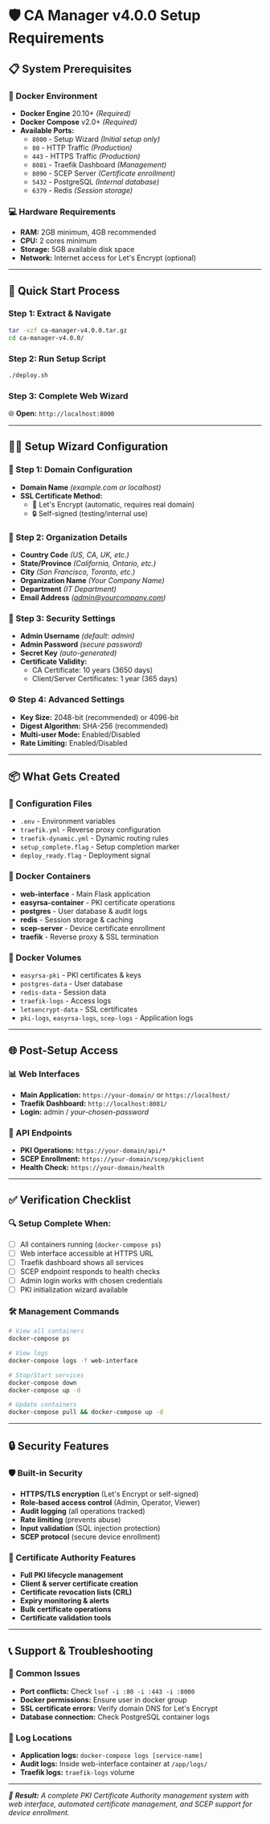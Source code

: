 # 🛡️ CA Manager v4.0.0 Setup Requirements

## 📋 System Prerequisites

### 🐳 Docker Environment
- **Docker Engine** 20.10+ *(Required)*
- **Docker Compose** v2.0+ *(Required)*
- **Available Ports:**
  - `8000` - Setup Wizard *(Initial setup only)*
  - `80` - HTTP Traffic *(Production)*
  - `443` - HTTPS Traffic *(Production)*
  - `8081` - Traefik Dashboard *(Management)*
  - `8090` - SCEP Server *(Certificate enrollment)*
  - `5432` - PostgreSQL *(Internal database)*
  - `6379` - Redis *(Session storage)*

### 💻 Hardware Requirements
- **RAM:** 2GB minimum, 4GB recommended
- **CPU:** 2 cores minimum
- **Storage:** 5GB available disk space
- **Network:** Internet access for Let's Encrypt (optional)

---

## 🚀 Quick Start Process

### Step 1: Extract & Navigate
```bash
tar -xzf ca-manager-v4.0.0.tar.gz
cd ca-manager-v4.0.0/
```

### Step 2: Run Setup Script
```bash
./deploy.sh
```

### Step 3: Complete Web Wizard
🌐 **Open:** `http://localhost:8000`

---

## 🧙‍♂️ Setup Wizard Configuration

### 📄 Step 1: Domain Configuration
- **Domain Name** *(example.com or localhost)*
- **SSL Certificate Method:**
  - 🔄 Let's Encrypt (automatic, requires real domain)
  - 🔒 Self-signed (testing/internal use)

### 🏢 Step 2: Organization Details
- **Country Code** *(US, CA, UK, etc.)*
- **State/Province** *(California, Ontario, etc.)*
- **City** *(San Francisco, Toronto, etc.)*
- **Organization Name** *(Your Company Name)*
- **Department** *(IT Department)*
- **Email Address** *(admin@yourcompany.com)*

### 🔐 Step 3: Security Settings
- **Admin Username** *(default: admin)*
- **Admin Password** *(secure password)*
- **Secret Key** *(auto-generated)*
- **Certificate Validity:**
  - CA Certificate: 10 years (3650 days)
  - Client/Server Certificates: 1 year (365 days)

### ⚙️ Step 4: Advanced Settings
- **Key Size:** 2048-bit (recommended) or 4096-bit
- **Digest Algorithm:** SHA-256 (recommended)
- **Multi-user Mode:** Enabled/Disabled
- **Rate Limiting:** Enabled/Disabled

---

## 📦 What Gets Created

### 🔧 Configuration Files
- `.env` - Environment variables
- `traefik.yml` - Reverse proxy configuration
- `traefik-dynamic.yml` - Dynamic routing rules
- `setup_complete.flag` - Setup completion marker
- `deploy_ready.flag` - Deployment signal

### 🐳 Docker Containers
- **web-interface** - Main Flask application
- **easyrsa-container** - PKI certificate operations
- **postgres** - User database & audit logs
- **redis** - Session storage & caching
- **scep-server** - Device certificate enrollment
- **traefik** - Reverse proxy & SSL termination

### 💾 Docker Volumes
- `easyrsa-pki` - PKI certificates & keys
- `postgres-data` - User database
- `redis-data` - Session data
- `traefik-logs` - Access logs
- `letsencrypt-data` - SSL certificates
- `pki-logs`, `easyrsa-logs`, `scep-logs` - Application logs

---

## 🌐 Post-Setup Access

### 📊 Web Interfaces
- **Main Application:** `https://your-domain/` or `https://localhost/`
- **Traefik Dashboard:** `http://localhost:8081/`
- **Login:** admin / *your-chosen-password*

### 🔌 API Endpoints
- **PKI Operations:** `https://your-domain/api/*`
- **SCEP Enrollment:** `https://your-domain/scep/pkiclient`
- **Health Check:** `https://your-domain/health`

---

## ✅ Verification Checklist

### 🔍 Setup Complete When:
- [ ] All containers running (`docker-compose ps`)
- [ ] Web interface accessible at HTTPS URL
- [ ] Traefik dashboard shows all services
- [ ] SCEP endpoint responds to health checks
- [ ] Admin login works with chosen credentials
- [ ] PKI initialization wizard available

### 🛠️ Management Commands
```bash
# View all containers
docker-compose ps

# View logs
docker-compose logs -f web-interface

# Stop/Start services
docker-compose down
docker-compose up -d

# Update containers
docker-compose pull && docker-compose up -d
```

---

## 🔒 Security Features

### 🛡️ Built-in Security
- **HTTPS/TLS encryption** (Let's Encrypt or self-signed)
- **Role-based access control** (Admin, Operator, Viewer)
- **Audit logging** (all operations tracked)
- **Rate limiting** (prevents abuse)
- **Input validation** (SQL injection protection)
- **SCEP protocol** (secure device enrollment)

### 🔐 Certificate Authority Features
- **Full PKI lifecycle management**
- **Client & server certificate creation**
- **Certificate revocation lists (CRL)**
- **Expiry monitoring & alerts**
- **Bulk certificate operations**
- **Certificate validation tools**

---

## 📞 Support & Troubleshooting

### 🚨 Common Issues
- **Port conflicts:** Check `lsof -i :80 -i :443 -i :8000`
- **Docker permissions:** Ensure user in docker group
- **SSL certificate errors:** Verify domain DNS for Let's Encrypt
- **Database connection:** Check PostgreSQL container logs

### 📝 Log Locations
- **Application logs:** `docker-compose logs [service-name]`
- **Audit logs:** Inside web-interface container at `/app/logs/`
- **Traefik logs:** `traefik-logs` volume

---

*🎯 **Result:** A complete PKI Certificate Authority management system with web interface, automated certificate management, and SCEP support for device enrollment.*